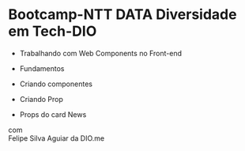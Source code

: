 # Bootcamp-NTT DATA Diversidade em Tech-DIO

* Trabalhando com Web Components no Front-end

* Fundamentos

* Criando componentes

*  Criando Prop 

* Props do card News 


com  
Felipe Silva Aguiar  da DIO.me

